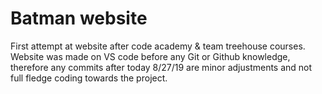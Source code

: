 # Batman website

First attempt at website after code academy & team treehouse courses. Website was made on VS code before any Git or Github knowledge, therefore any commits after today 8/27/19 are minor adjustments and not full fledge coding towards the project.